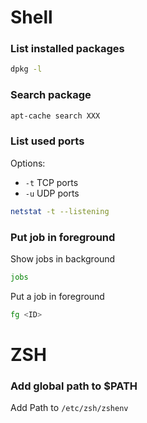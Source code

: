 # Shell

### List installed packages
```bash
dpkg -l
```

### Search package
```bash
apt-cache search XXX
```

### List used ports
Options:
 * `-t` TCP ports
 * `-u` UDP ports
```bash
netstat -t --listening
```
### Put job in foreground

Show jobs in background
```bash
jobs
```

Put a job in foreground
```bash
fg <ID>
```

# ZSH

### Add global path to $PATH
Add Path to `/etc/zsh/zshenv`
